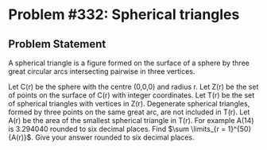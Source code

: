 # Problem #332: Spherical triangles 

## Problem Statement 

A spherical triangle is a figure formed on the surface of a sphere by three great circular arcs intersecting pairwise in three vertices.

Let C(r) be the sphere with the centre (0,0,0) and radius r.
Let Z(r) be the set of points on the surface of C(r) with integer coordinates.
Let T(r) be the set of spherical triangles with vertices in Z(r).
Degenerate spherical triangles, formed by three points on the same great arc, are not included in T(r).
Let A(r) be the area of the smallest spherical triangle in T(r).
For example A(14) is 3.294040 rounded to six decimal places.
Find $\sum \limits_{r = 1}^{50} {A(r)}$. Give your answer rounded to six decimal places.
